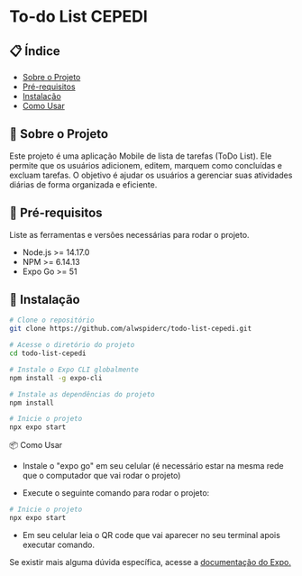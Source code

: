 # To-do List CEPEDI

## 📋 Índice

- [Sobre o Projeto](#sobre-o-projeto)
- [Pré-requisitos](#pré-requisitos)
- [Instalação](#instalação)
- [Como Usar](#como-usar)

## 📝 Sobre o Projeto

Este projeto é uma aplicação Mobile de lista de tarefas (ToDo List). Ele permite que os usuários adicionem, editem, marquem como concluídas e excluam tarefas. O objetivo é ajudar os usuários a gerenciar suas atividades diárias de forma organizada e eficiente.

## 🔧 Pré-requisitos

Liste as ferramentas e versões necessárias para rodar o projeto.

- Node.js >= 14.17.0
- NPM >= 6.14.13
- Expo Go >= 51

## 🚀 Instalação

```bash
# Clone o repositório
git clone https://github.com/alwspiderc/todo-list-cepedi.git

# Acesse o diretório do projeto
cd todo-list-cepedi

# Instale o Expo CLI globalmente
npm install -g expo-cli

# Instale as dependências do projeto
npm install

# Inicie o projeto
npx expo start
```

📦 Como Usar

- Instale o "expo go" em seu celular (é necessário estar na mesma rede que o computador que vai rodar o projeto)

- Execute o seguinte comando para rodar o projeto:

```bash
# Inicie o projeto
npx expo start
```

- Em seu celular leia o QR code que vai aparecer no seu terminal apois executar comando.

Se existir mais alguma dúvida específica, acesse a [documentação do Expo.](https://docs.expo.dev/)
